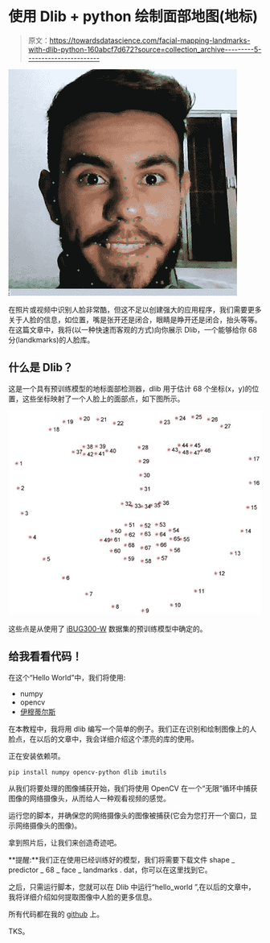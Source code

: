 # 使用 Dlib + python 绘制面部地图(地标)

> 原文：<https://towardsdatascience.com/facial-mapping-landmarks-with-dlib-python-160abcf7d672?source=collection_archive---------5----------------------->

![](img/ca9b9faf7cf6f0344abea95539413616.png)

在照片或视频中识别人脸非常酷，但这不足以创建强大的应用程序，我们需要更多关于人脸的信息，如位置，嘴是张开还是闭合，眼睛是睁开还是闭合，抬头等等。在这篇文章中，我将(以一种快速而客观的方式)向你展示 Dlib，一个能够给你 68 分(landkmarks)的人脸库。

## 什么是 Dlib？

这是一个具有预训练模型的地标面部检测器，dlib 用于估计 68 个坐标(x，y)的位置，这些坐标映射了一个人脸上的面部点，如下图所示。

![](img/02233ae8bf6b959973f98fde934a7485.png)

这些点是从使用了 [iBUG300-W](https://ibug.doc.ic.ac.uk/resources/facial-point-annotations/) 数据集的预训练模型中确定的。

## 给我看看代码！

在这个“Hello World”中，我们将使用:

*   numpy
*   opencv
*   [伊穆蒂尔斯](https://github.com/jrosebr1/imutils)

在本教程中，我将用 dlib 编写一个简单的例子。我们正在识别和绘制图像上的人脸点，在以后的文章中，我会详细介绍这个漂亮的库的使用。

正在安装依赖项。

```
pip install numpy opencv-python dlib imutils
```

从我们将要处理的图像捕获开始，我们将使用 OpenCV 在一个“无限”循环中捕获图像的网络摄像头，从而给人一种观看视频的感觉。

运行您的脚本，并确保您的网络摄像头的图像被捕获(它会为您打开一个窗口，显示网络摄像头的图像)。

拿到照片后，让我们来创造奇迹吧。

**提醒:**我们正在使用已经训练好的模型，我们将需要下载文件 shape _ predictor _ 68 _ face _ landmarks . dat，你可以在这里找到它。

之后，只需运行脚本，您就可以在 Dlib 中运行“hello_world ”,在以后的文章中，我将详细介绍如何提取图像中人脸的更多信息。

所有代码都在我的 [github](https://github.com/italojs/facial-landmarks-recognition) 上。

TKS。